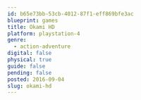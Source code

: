 ```yaml
---
id: b65e73bb-53cb-4012-87f1-eff869bfe3ac
blueprint: games
title: Okami HD
platform: playstation-4
genre:
  - action-adventure
digital: false
physical: true
guide: false
pending: false
posted: 2016-09-04
slug: okami-hd
---
```

